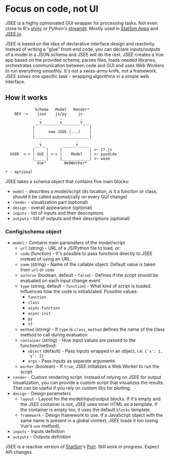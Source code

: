 # Focus on code, not UI

JSEE is a highly opinionated GUI wrapper for processing tasks. Not even close to R's [shiny](https://shiny.rstudio.com/) or Python's [streamlit](https://streamlit.io/). Mostly used in [StatSim Apps](https://statsim.com/#apps) and [JSEE.io](https://jsee.io).

JSEE is based on the idea of declarative interface design and reactivity. Instead of writing a "glue" front-end code, you can declare inputs/outputs of a model in a JSON schema and JSEE will do the rest. JSEE creates a Vue app based on the provided schema, parses files, loads needed libraries, orchestrates communication between code and GUI and uses Web Workers to run everything smoothly. It's not a swiss-army knife, not a framework. JSEE solves one specific task - wrapping algorithms in a simple web interface.

## How it works
```
             Schema   Model   Render*
    DEV ->    json    js/py     js
               .        .        .
             __Y________Y________Y___
            |                        |
            |      new JSEE (...)    |
            |________________________|
               .               .
             __Y__       ______Y_____
            |     |     |            | <~ tf.js
  USER  <-> | GUI | <-> |    Model   | <~ pyodide
            |_____|     |____________| <~ wasm
              Vue³        WebWorker*

* - optional
```

JSEE takes a schema object that contains five main blocks:

- `model` - describes a model/script (its location, is it a function or class, should it be called automatically on every GUI change)
- `render` - visualization part (optional)
- `design` - overall appearance (optional)
- `inputs` - list of inputs and their descriptions
- `outputs` - list of outputs and their descriptions (optional)

### Config/schema object

- `model` - Contains main parameters of the model/script
  - `url` (string) - URL of a JS/Python file to load, or:
  - `code` (function) - It's possible to pass functions directly to JSEE instead of using an URL
  - `name` (string) - Name of the callable object. Default value is taken from `url` or `code`
  - `autorun` (boolean, default - `false`) - Defines if the script should be evaluated on each input change event
  - `type` (string, default - `function`) - What kind of script is loaded. Influences how the code is initializated. Possible values: 
    - `function`
    - `class` 
    - `async-function`
    - `async-init`
    - `py`
    - `tf`
  - `method` (string) - If `type` is `class`, `method` defines the name of the class method to call during evaluation
  - `container` (string) - How input values are passed to the function/method:
    - `object` (default) - Pass inputs wrapped in an object, i.e. `{'x': 1, 'y': 2}`
    - `args` - Pass inputs as separate arguments
  - `worker` (boolean) - If `true`, JSEE initializes a Web Worker to run the script
- `render` - Custom rendering script. Instead of relying on JSEE for output visualization, you can provide a custom script that visualizes the results. That can be useful if you rely on custom libs for plotting.
- `design` - Design parameters
  - `layout` - Layout for the model/input/output blocks. If it's empty and the JSEE container is not, JSEE uses inner HTML as a template. If the container is empty too, it uses the default `blocks` template.
  - `framework` - Design framework to use. If a JavaScript object with the same name is present in a global context, JSEE loads it too (using Vue's `use` method).
- `inputs` - Inputs definition
- `outputs` - Outputs definition

JSEE is a reactive version of [StatSim](https://statsim.com)'s [Port](https://github.com/statsim/port). Still work in progress. Expect API changes.
